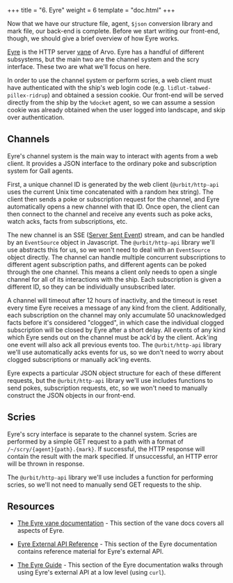 +++
title = "6. Eyre"
weight = 6
template = "doc.html"
+++

Now that we have our structure file, agent, `$json` conversion library and mark
file, our back-end is complete. Before we start writing our front-end, though,
we should give a brief overview of how Eyre works.

[Eyre](/docs/arvo/eyre/eyre) is the HTTP server [vane](/docs/glossary/vane) of
Arvo. Eyre has a handful of different subsystems, but the main two are the
channel system and the scry interface. These two are what we'll focus on here.

In order to use the channel system or perform scries, a web client must have
authenticated with the ship's web login code (e.g.
`lidlut-tabwed-pillex-ridrup`) and obtained a session cookie. Our front-end will
be served directly from the ship by the `%docket` agent, so we can assume a
session cookie was already obtained when the user logged into landscape, and
skip over authentication.

## Channels

Eyre's channel system is the main way to interact with agents from a web client.
It provides a JSON interface to the ordinary poke and subscription system for
Gall agents.

First, a unique channel ID is generated by the web client (`@urbit/http-api`
uses the current Unix time concatenated with a random hex string). The client
then sends a poke or subscription request for the channel, and Eyre
automatically opens a new channel with that ID. Once open, the client can then
connect to the channel and receive any events such as poke acks, watch acks,
facts from subscriptions, etc.

The new channel is an SSE ([Server Sent
Event](https://html.spec.whatwg.org/#server-sent-events)) stream, and can be
handled by an `EventSource` object in Javascript. The `@urbit/http-api` library
we'll use abstracts this for us, so we won't need to deal with an `EventSource`
object directly. The channel can handle multiple concurrent subscriptions to
different agent subscription paths, and different agents can be poked through
the one channel. This means a client only needs to open a single channel for all
of its interactions with the ship. Each subscription is given a different ID, so
they can be individually unsubscribed later.

A channel will timeout after 12 hours of inactivity, and the timeout is reset
every time Eyre receives a message of any kind from the client. Additionally,
each subscription on the channel may only accumulate 50 unacknowledged facts
before it's considered "clogged", in which case the individual clogged
subscription will be closed by Eyre after a short delay. All events of any kind
which Eyre sends out on the channel must be ack'd by the client. Ack'ing one
event will also ack all previous events too. The `@urbit/http-api` library we'll
use automatically acks events for us, so we don't need to worry about clogged
subscriptions or manually ack'ing events.

Eyre expects a particular JSON object structure for each of these different
requests, but the `@urbit/http-api` library we'll use includes functions to send
pokes, subscription requests, etc, so we won't need to manually construct the
JSON objects in our front-end.

## Scries

Eyre's scry interface is separate to the channel system. Scries are performed by
a simple GET request to a path with a format of `/~/scry/{agent}{path}.{mark}`.
If successful, the HTTP response will contain the result with the mark
specified. If unsuccessful, an HTTP error will be thrown in response.

The `@urbit/http-api` library we'll use includes a function for performing
scries, so we'll not need to manually send GET requests to the ship.

## Resources

- [The Eyre vane documentation](/docs/arvo/eyre/eyre) - This section of the vane
  docs covers all aspects of Eyre.
- [Eyre External API Reference](/docs/arvo/eyre/external-api-ref) - This section
  of the Eyre documentation contains reference material for Eyre's external API.

- [The Eyre Guide](/docs/arvo/eyre/guide) - This section of the Eyre
  documentation walks through using Eyre's external API at a low level (using
  `curl`).
